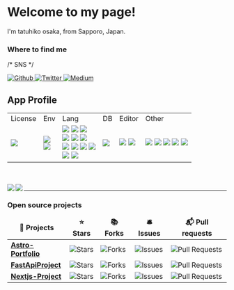 # Welcome to my page!
I'm tatuhiko osaka, from Sapporo, Japan.

<h3>Where to find me</h3>

/* SNS */
<p>
  <a href="https://github.com/TA1851" target="_blank">
    <img alt="Github" src="https://img.shields.io/badge/GitHub-%2312100E.svg?&style=for-the-badge&logo=Github&logoColor=white" />
  </a>
  <a href="https://x.com/darry6335" target="_blank">
    <img alt="Twitter" src="https://img.shields.io/badge/twitter-%231DA1F2.svg?&style=for-the-badge&logo=twitter&logoColor=white" />
  </a>
  <a href="https://qiita.com/TA6335" target="_blank">
    <img alt="Medium" src="https://img.shields.io/badge/qiita-55C500.svg?&style=for-the-badge&logo=qiita&logoColor=white" />
  </a>
</p>

## App Profile

<!-- Badges -->
<table>
  <tr>
    <td>License</td>
    <td>Env</td>
    <td>Lang</td>
    <td>DB</td>
    <td>Editor</td>
    <td>Other</td>
  </tr>
  <tr>
    <td>
      <a href="./LICENSE">
        <img src="http://img.shields.io/badge/license-MIT-blue.svg?style=flat">
      </a>
    </td>
    <td>
      <img src="https://img.shields.io/badge/-Docker-EEE.svg?logo=docker&style=flat">
      <br>
      <img src="https://img.shields.io/badge/-zsh-555.svg?logo=&style=flat">
    </td>
    <td>
      <img src="https://img.shields.io/badge/-HTML5-333.svg?logo=html5&style=flat">
      <img src="https://img.shields.io/badge/-CSS3-1572B6.svg?logo=css3&style=flat">
      <img src="https://img.shields.io/badge/Tailwind%20CSS-%2338B2AC.svg?logo=tailwind-css&logoColor=white">
      <br>
      <img src="https://img.shields.io/badge/-JavaScript-276DC3.svg?logo=javascript&style=flat">
      <img src="https://img.shields.io/badge/-Node.js-555.svg?logo=nodedotjs&style=flat">
      <img src="https://img.shields.io/badge/-TypeScript-555.svg?logo=typescript&style=flat">
      <br>
      <img src="https://img.shields.io/badge/React-%2320232a.svg?logo=react&logoColor=%2361DAFB">
      <img src="https://img.shields.io/badge/Next.js-black?logo=next.js&logoColor=white">
      <img src="https://img.shields.io/badge/Vue.js-4FC08D?logo=vuedotjs&logoColor=fff">
      <img src="https://img.shields.io/badge/Astro-BC52EE?logo=astro&logoColor=fff">
      <br>
      <img src="https://img.shields.io/badge/-Python-F9DC3E.svg?logo=python&style=flat">
      <img src="https://img.shields.io/badge/FastAPI-009485.svg?logo=fastapi&logoColor=white">
      <br>
    </td>
    <td>
      <img src="https://img.shields.io/badge/sqlite-%2307405e.svg?logo=sqlite&style=flat">
    </td>
    <td>
      <img src="https://img.shields.io/badge/Vim-%2311AB00.svg?logo=vim&logoColor=white">
      <img src="https://custom-icon-badges.demolab.com/badge/Visual%20Studio%20Code-0078d7.svg?logo=vsc&logoColor=white">
    </td>
    <td>
      <img src="https://img.shields.io/badge/Sphinx-000?logo=sphinx&logoColor=fff">
      <img src="https://img.shields.io/badge/Notion-000?logo=notion&logoColor=fff">
      <img src="https://img.shields.io/badge/Vercel-%23000000.svg?logo=vercel&logoColor=white">
      <img src="https://img.shields.io/badge/Git-F05032?logo=git&logoColor=fff">
      <img src="https://img.shields.io/badge/GitHub%20Copilot-000?logo=githubcopilot&logoColor=fff">
    </td>
  </tr>
</table>

<br>
<br>

<a href="https://github.com/anuraghazra/github-readme-stats">
  <img align="left" src="https://github-readme-stats.vercel.app/api?username=TA1851&count_private=true&show_icons=true">
</a>

<a href="https://github.com/anuraghazra/github-readme-stats">
  <img align="left" src="https://github-readme-stats.vercel.app/api/top-langs/?username=TA1851">
</a>

---

### Open source projects

<table>
  <thead align="center">
    <tr border: none;>
      <td><b>🎁 Projects</b></td>
      <td><b>⭐ Stars</b></td>
      <td><b>📚 Forks</b></td>
      <td><b>🛎 Issues</b></td>
      <td><b>📬 Pull requests</b></td>
    </tr>
  </thead>
  <tbody>
    <tr>
      <td><a href="https://github.com/TA1851/Astro-Portfolio"><b>Astro-Portfolio</b></a></td>    
      <td><img alt="Stars" src="https://img.shields.io/github/stars/TA1851/sky-follower-bridge?style=flat-square&labelColor=343b41"/></td>
      <td><img alt="Forks" src="https://img.shields.io/github/forks/TA1851/sky-follower-bridge?style=flat-square&labelColor=343b41"/></td>
      <td><img alt="Issues" src="https://img.shields.io/github/issues/TA1851/sky-follower-bridge?style=flat-square&labelColor=343b41"/></td>
      <td><img alt="Pull Requests" src="https://img.shields.io/github/issues-pr/TA1851/sky-follower-bridge?style=flat-square&labelColor=343b41"/>     </td>
    </tr>
    <tr>
      <td><a href="https://github.com/TA1851/blog-api-main"><b>FastApiProject</b></a></td>
      <td><img alt="Stars" src="https://img.shields.io/github/stars/TA1851/vue-word-highlighter?style=flat-square&labelColor=343b41"/></td>
      <td><img alt="Forks" src="https://img.shields.io/github/forks/TA1851/vue-word-highlighter?style=flat-square&labelColor=343b41"/></td>
      <td><img alt="Issues" src="https://img.shields.io/github/issues/TA1851/vue-word-highlighter?style=flat-square&labelColor=343b41"/></td>
      <td><img alt="Pull Requests" src="https://img.shields.io/github/issues-pr/TA1851/vue-word-highlighter?style=flat-square&labelColor=343b41"/>     </td>
    </tr>
    <tr>
      <td><a href="https://github.com/TA1851/Portfolio-Nextjs"><b>Nextjs-Project</b></a></td>
      <td><img alt="Stars" src="https://img.shields.io/github/stars/TA1851/vue-word-highlighter?style=flat-square&labelColor=343b41"/></td>
      <td><img alt="Forks" src="https://img.shields.io/github/forks/TA1851/vue-word-highlighter?style=flat-square&labelColor=343b41"/></td>
      <td><img alt="Issues" src="https://img.shields.io/github/issues/TA1851/vue-word-highlighter?style=flat-square&labelColor=343b41"/></td>
      <td><img alt="Pull Requests" src="https://img.shields.io/github/issues-pr/TA1851/vue-word-highlighter?style=flat-square&labelColor=343b41"/>     </td>
    </tr>
  </tbody>
</table>

